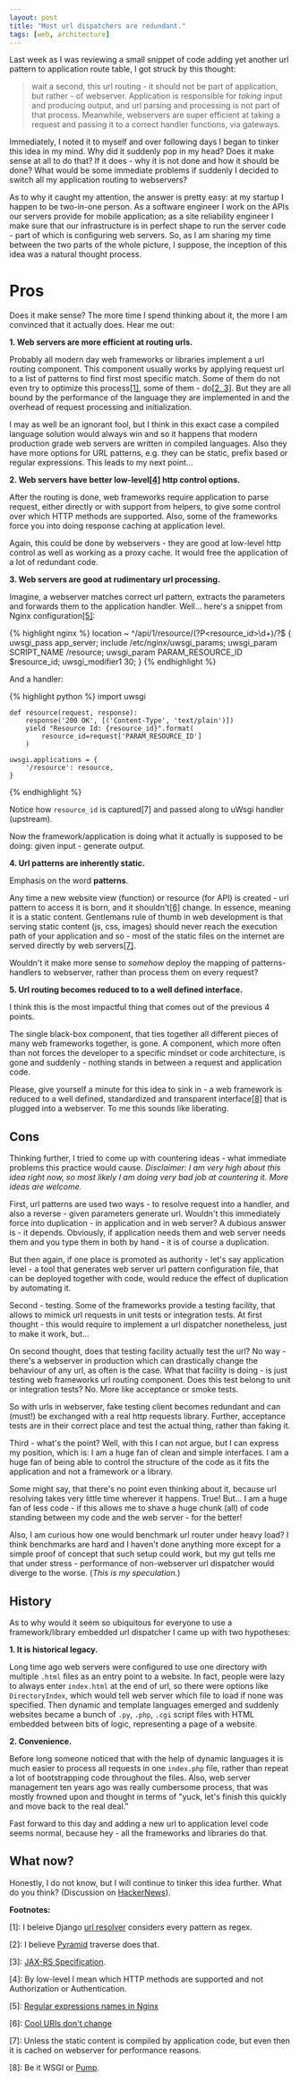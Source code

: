 ```yaml
---
layout: post
title: "Most url dispatchers are redundant."
tags: [web, architecture]
---
```


Last week as I was reviewing a small snippet of code adding yet
another url pattern to application route table, I got struck by
this thought:

> wait a second, this url routing - it should not be part of
> application, but rather - of webserver. Application is responsible
> for _taking_ input and producing output, and url parsing and
> processing is not part of that process. Meanwhile, webservers are
> super efficient at taking a request and passing it to a correct
> handler functions, via gateways.

Immediately, I noted it to myself and over following days I began to
tinker this idea in my mind. Why did it suddenly pop in my head? Does
it make sense at all to do that? If it does - why it is not done and
how it should be done?  What would be some immediate problems if
suddenly I decided to switch all my application routing to webservers?

As to why it caught my attention, the answer is pretty easy: at my
startup I happen to be two-in-one person. As a software engineer I
work on the APIs our servers provide for mobile application; as a site
reliability engineer I make sure that our infrastructure is in perfect
shape to run the server code - part of which is configuring web
servers. So, as I am sharing my time between the two parts of the
whole picture, I suppose, the inception of this idea was a natural
thought process.

# Pros

Does it make sense? The more time I spend thinking about it, the more
I am convinced that it actually does. Hear me out:

**1. Web servers are more efficient at routing urls.**

Probably all modern day web frameworks or libraries implement a url
routing component. This component usually works by applying request
url to a list of patterns to find first most specific match. Some of
them do not even try to optimize this
process[\[1\]](#url-dispatch-footnotes), some of them -
do[\[2, 3\]](#url-dispatch-footnotes). But they are all bound by the
performance of the language they are implemented in and the overhead
of request processing and initialization.

I may as well be an ignorant fool, but I think in this exact case a
compiled language solution would always win and so it happens that
modern production grade web servers are written in compiled
languages. Also they have more options for URL patterns, e.g. they can
be static, prefix based or regular expressions. This leads to my next
point...


**2. Web servers have better low-level[\[4\]](#url-dispatch-footnotes) http control options.**

After the routing is done, web frameworks require application to parse
request, either directly or with support from helpers, to give some
control over which HTTP methods are supported. Also, some of the
frameworks force you into doing response caching at application level.

Again, this could be done by webservers - they are good at low-level
http control as well as working as a proxy cache. It would free the
application of a lot of redundant code.


**3. Web servers are good at rudimentary url processing.**

Imagine, a webserver matches correct url pattern, extracts the
parameters and forwards them to the application
handler. Well... here's a snippet from Nginx
configuration[\[5\]](#url-dispatch-footnotes):

{% highlight nginx %}
    location ~ ^/api/1/resource/(?P<resource_id>\d+)/?$ {
        uwsgi_pass      app_server;
        include         /etc/nginx/uwsgi_params;
        uwsgi_param     SCRIPT_NAME /resource;
        uwsgi_param     PARAM_RESOURCE_ID $resource_id;
        uwsgi_modifier1 30;
    }
{% endhighlight %}

And a handler:

{% highlight python %}
    import uwsgi

    def resource(request, response):
        response('200 OK', [('Content-Type', 'text/plain')])
        yield "Resource Id: {resource_id}".format(
            resource_id=request['PARAM_RESOURCE_ID']
        )

    uwsgi.applications = {
        '/resource': resource,
    }
{% endhighlight %}


Notice how `resource_id` is captured[7] and passed along to uWsgi handler (upstream).

Now the framework/application is doing what it actually is supposed to
be doing: given input - generate output.


**4. Url patterns are inherently static.**

Emphasis on the word **patterns**.

Any time a new website view (function) or resource (for API) is
created - url pattern to access it is born, and it shouldn't[\[6\]](#url-dispatch-footnotes)
change. In essence, meaning it is a static content. Gentlemans rule of
thumb in web development is that serving static content (js, css,
images) should never reach the execution path of your application and
so - most of the static files on the internet are served directly by
web servers[\[7\]](#url-dispatch-footnotes).

Wouldn't it make more sense to _somehow_ deploy the mapping of
patterns-handlers to webserver, rather than process them on every
request?


**5. Url routing becomes reduced to to a well defined interface.**

I think this is the most impactful thing that comes out of the
previous 4 points.

The single black-box component, that ties together all different
pieces of many web frameworks together, is gone. A component, which
more often than not forces the developer to a specific mindset or code
architecture, is gone and suddenly - nothing stands in between a
request and application code.

Please, give yourself a minute for this idea to sink in - a web
framework is reduced to a well defined, standardized and transparent
interface[\[8\]](#url-dispatch-footnotes) that is plugged into a
webserver. To me this sounds like liberating.


## Cons

Thinking further, I tried to come up with countering ideas - what
immediate problems this practice would cause. _Disclaimer: I am very
high about this idea right now, so most likely I am doing very bad job
at countering it. More ideas are welcome._


First, url patterns are used two ways - to resolve request into a
handler, and also a reverse - given parameters generate url. Wouldn't
this immediately force into duplication - in application and in web
server? A dubious answer is - it depends. Obviously, if application
needs them and web server needs them and you type them in both by
hand - it is of course a duplication.

But then again, if one place is promoted as authority - let's say
application level - a tool that generates web server url pattern
configuration file, that can be deployed together with code, would
reduce the effect of duplication by automating it.


Second - testing. Some of the frameworks provide a testing facility,
that allows to mimick url requests in unit tests or integration
tests. At first thought - this would require to implement a url
dispatcher nonetheless, just to make it work, but...

On second thought, does that testing facility actually test the url?
No way - there's a webserver in production which can drastically
change the behaviour of any url, as often is the case. What that
facility is doing - is just testing web frameworks url routing
component. Does this test belong to unit or integration tests?
No. More like acceptance or smoke tests.

So with urls in webserver, fake testing client becomes redundant and
can (must!) be exchanged with a real http requests library. Further,
acceptance tests are in their correct place and test the actual thing,
rather than faking it.

Third - what's the point? Well, with this I can not argue, but I can
express my position, which is: I am a huge fan of clean and simple
interfaces. I am a huge fan of being able to control the structure of
the code as it fits the application and not a framework or a
library.

Some might say, that there's no point even thinking about it, because
url resolving takes very little time wherever it happens. True!
But... I am a huge fan of less code - if this allows me to shave a
huge chunk (all) of code standing between my code and the web server -
for the better!

Also, I am curious how one would benchmark url router under heavy
load? I think benchmarks are hard and I haven't done anything more
except for a simple proof of concept that such setup could work, but
my gut tells me that under stress - performance of non-webserver url
dispatcher would diverge to the worse. (_This is my speculation._)


## History

As to why would it seem so ubiquitous for everyone to use a
framework/library embedded url dispatcher I came up with two
hypotheses:

**1. It is historical legacy.**

Long time ago web servers were configured to use one directory with
multiple `.html` files as an entry point to a website. In fact, people
were lazy to always enter `index.html` at the end of url, so there
were options like `DirectoryIndex`, which would tell web server which
file to load if none was specified. Then dynamic and template
languages emerged and suddenly websites became a bunch of `.py`,
`.php`, `.cgi` script files with HTML embedded between bits of logic,
representing a page of a website.

**2. Convenience.**

Before long someone noticed that with the help of dynamic languages it
is much easier to process all requests in one `index.php` file, rather
than repeat a lot of bootstrapping code throughout the files. Also,
web server management ten years ago was really cumbersome process,
that was mostly frowned upon and thought in terms of "yuck, let's
finish this quickly and move back to the real deal."


Fast forward to this day and adding a new url to application level code
seems normal, because hey - all the frameworks and libraries do that.


## What now?

Honestly, I do not know, but I will continue to tinker this idea
further. What do you think? (Discussion on [HackerNews](https://news.ycombinator.com/item?id=7306429)).



<a name="url-dispatch-footnotes"></a>
**Footnotes:**

[1]: I beleive Django [url resolver](https://github.com/django/django/blob/master/django/core/urlresolvers.py) considers every pattern as regex.

[2]: I believe [Pyramid](https://github.com/Pylons/pyramid/blob/master/pyramid/traversal.py) traverse does that.

[3]: [JAX-RS Specification](https://jcp.org/aboutJava/communityprocess/final/jsr339/index.html).

[4]: By low-level I mean which HTTP
methods are supported and not Authorization or Authentication.

[5]: [Regular expressions names in Nginx](http://nginx.org/en/docs/http/server_names.html#regex_names)

[6]: [Cool URIs don't change](http://www.w3.org/Provider/Style/URI.html)

[7]: Unless the static content is compiled by application code, but
even then it is cached on webserver for performance reasons.

[8]: Be it WSGI or [Pump](http://adeel.github.io/pump/).
